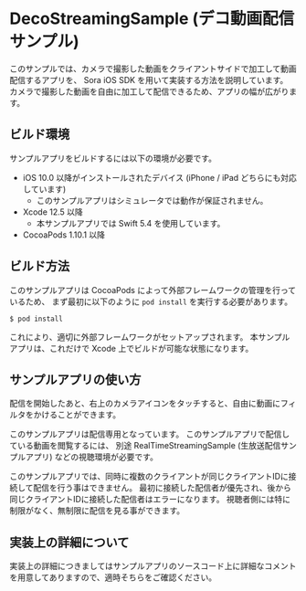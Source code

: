 # DecoStreamingSample (デコ動画配信サンプル)

このサンプルでは、カメラで撮影した動画をクライアントサイドで加工して動画配信するアプリを、
Sora iOS SDK を用いて実装する方法を説明しています。
カメラで撮影した動画を自由に加工して配信できるため、アプリの幅が広がります。

## ビルド環境

サンプルアプリをビルドするには以下の環境が必要です。

- iOS 10.0 以降がインストールされたデバイス (iPhone / iPad どちらにも対応しています)
  - このサンプルアプリはシミュレータでは動作が保証されません。
- Xcode 12.5 以降
  - 本サンプルアプリでは Swift 5.4 を使用しています。
- CocoaPods 1.10.1 以降

## ビルド方法

このサンプルアプリは CocoaPods によって外部フレームワークの管理を行っているため、
まず最初に以下のように `pod install` を実行する必要があります。

```
$ pod install
```

これにより、適切に外部フレームワークがセットアップされます。
本サンプルアプリは、これだけで Xcode 上でビルドが可能な状態になります。

## サンプルアプリの使い方

配信を開始したあと、右上のカメラアイコンをタッチすると、自由に動画にフィルタをかけることができます。

このサンプルアプリは配信専用となっています。
このサンプルアプリで配信している動画を閲覧するには、
別途 RealTimeStreamingSample (生放送配信サンプルアプリ) などの視聴環境が必要です。

このサンプルアプリでは、同時に複数のクライアントが同じクライアントIDに接続して配信を行う事はできません。
最初に接続した配信者が優先され、後から同じクライアントIDに接続した配信者はエラーになります。
視聴者側には特に制限がなく、無制限に配信を見る事ができます。

## 実装上の詳細について

実装上の詳細につきましてはサンプルアプリのソースコード上に詳細なコメントを用意してありますので、適時そちらをご確認ください。
